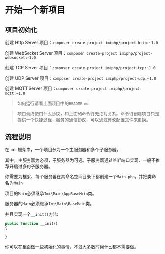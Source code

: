 # 开始一个新项目

## 项目初始化

创建 Http Server 项目：`composer create-project imiphp/project-http:~1.0`

创建 WebSocket Server 项目：`composer create-project imiphp/project-websocket:~1.0`

创建 TCP Server 项目：`composer create-project imiphp/project-tcp:~1.0`

创建 UDP Server 项目：`composer create-project imiphp/project-udp:~1.0`

创建 MQTT Server 项目：`composer create-project imiphp/project-mqtt:~1.0`

> 如何运行请看上面项目中的`README.md`

> 项目最终使用什么协议，和上面的命令行无绝对关系。命令行创建项目只是提供一个快捷途径，服务的通信协议，可以通过修改配置文件来更换。

## 流程说明

在 imi 框架中，一个项目分为一个主服务器和多个子服务器。

其中，主服务器为必须，子服务器为可选。子服务器通过监听端口实现，一般不推荐开启过多的子服务器。

你需要为框架、每个服务器在其命名空间目录下都创建一个`Main.php`，并把类命名为`Main`

项目的`Main`必须继承`Imi\Main\AppBaseMain`类。

服务器的`Main`必须继承`Imi\Main\BaseMain`类。

并且实现一个`__init()`方法:

```php
public function __init()
{

}
```

你可以在里面做一些初始化的事情，不过大多数时候什么都不需要做。
